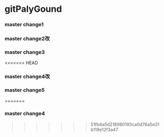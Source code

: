 # gitPalyGound
### master change1
### master change2改
### master change3
<<<<<<< HEAD
### master change4改
### master change5
=======
### master change4
>>>>>>> 51fb4a5d218980193ca0d76a5e31b119e12f3a47
